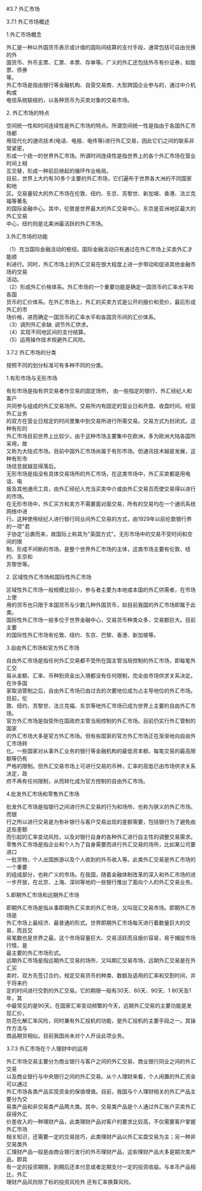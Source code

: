 #3.7 外汇市场
<p>3.7.1 外汇市场概述 </p>
    <p>1.外汇市场概念 </p>
    <p>外汇是一种以外国货币表示或计值的国际间结算的支付手段，通常包括可自由兑换的外 <br />
      国货币、外币支票、汇票、本票、存单等。广义的外汇还包括外币有价证券，如股票、债券 <br />
      等。 <br />
外汇市场是指由银行等金融机构、自营交易商、大型跨国企业参与的，通过中介机构或 <br />
电信系统联结的，以各种货币为买卖对象的交易市场。</p>
    <p>2. 外汇市场的特点</p>
    <p>空间统一性和时间连续性是外汇市场的特点。所谓空间统一性是指由于各国外汇市场都 <br />
      用现代化的通讯技术(电话、电报、电传等)进行外汇交易，因此它们之间的联系非常紧密， <br />
      形成一个统一的世界外汇市场。所谓时间连续性是指世界上的各个外汇市场在营业时间上相 <br />
      互交替，形成一种前后继起的循环作业格局。 <br />
目前，世界上大约有30多个主要的外汇市场，它们遍布于世界各大洲的不同国家和地 <br />
区。交易量较大的外汇市场在伦敦、纽约、东京、苏黎世、新加坡、香港、法兰克福等著名 <br />
的国际金融中心。其中，伦敦是世界最大的外汇交易中心，东京是亚洲地区最大的外汇交易 <br />
中心，纽约则是北美洲最活跃的外汇市场。</p>
    <p>3.外汇市场的功能 </p>
    <p>（1）充当国际金融活动的枢纽。国际金融活动只有通过在外汇市场上买卖外汇才能顺 <br />
      利进行。同时，外汇市场上的外汇交易在很大程度上进一步带动和促进其他金融市场的交易 <br />
      活动。 <br />
（2）形成外汇价格体系。外汇市场的一个重要功能是确定一国货币的汇率水平和各国 <br />
货币的汇价体系。在外汇市场上，外汇的买卖方式是公开的报价和竞价，最后形成外汇的市 <br />
场价格，进而确定一国货币的汇率水平和各国货币间的汇价体系。 <br />
（3）调剂外汇余缺. 调节外汇供求。 <br />
（4）实现不同地区间的支付结算。 <br />
（5）运用操作技术规避外汇风险。</p>
    <p>3.7.2 外汇市场的分类 </p>
    <p>按照不同的划分标准可有多种不同的分类。</p>
    <p>1.有形市场与无形市场 </p>
    <p>有形市场是指有供交易者作交易的固定场所， 由一些指定的银行、外汇经纪人和客户 <br />
      共同参与组成的外汇交易场所。交易所内有固定的营业日和开盘、收盘时间。经营外汇业务 <br />
      的双方在营业日规定的时间里集中到交易所进行所需交易。交易方式为封闭式。这种有形的 <br />
      外汇市场目前世界上比较少。由于这种市场主要集中在欧洲，多为欧洲大陆各国所采用，故 <br />
      又称为大陆式市场。目前中国外汇市场尚属于有形市场。但通讯技术越是发展，这种有形市 <br />
      场信息就越显得落后。 <br />
无形市场是指没有具体交易场所的外汇市场，在这类市场中，外汇买卖都是用电话、电 <br />
报及其他通讯工具，由外汇经纪人充当买卖中介或由外汇交易员而使交易得以进行的市场。 <br />
在无形市场中，外汇买方和卖方不需要面对面交易，所有的交易均在一个通讯系统网络中进 <br />
行。这种使用经纪人进行银行同业间外汇交易的方式，由1929年以前伦敦银行界的一项&quot;君 <br />
子协定&quot;沿袭而来，故国际上称其为&quot;英国方式&quot;。无形市场中的交易不受时间和空间的限 <br />
制，形成不间断的市场，是整个世界外汇市场的主体，这类市场主要有伦敦、纽约、东京和 <br />
苏黎世等。</p>
    <p>2. 区域性外汇市场和国际性外汇市场 </p>
    <p>区域性外汇市场一般规模比较小，参与者主要为本地或本国的外汇供需者，在市场上使 <br />
      用的货币也只限于本国货币与少数几种外国货币，如目前我国的外汇市场即属于此类。 <br />
国际性外汇市场一般多位于世界金融中心，交易货币种类众多，交易额巨大。目前主要 <br />
的国际性外汇市场有伦敦、纽约、东京、巴黎、香港、新加坡等。</p>
    <p>3.自由外汇市场和官方外汇市场 </p>
    <p>自由外汇市场是指任何外汇交易都不受所在国主管当局控制的外汇市场，即每笔外汇交 <br />
      易从金额、汇率、币种到资金出入境都没有任何限制，完全由市场供求关系决定。在许多国 <br />
      家取消管制之后，自由外汇市场已由过去的次要地位成为占主导地位的外汇市场。目前，伦 <br />
      敦、纽约、苏黎世、法兰克福、东京等地外汇市场已成为世界上主要的自由外汇市场。 <br />
官方外汇市场是指受所在国政府主管当局控制的外汇市场。目前仍实行外汇管制的国家 <br />
的外汇市场大多是官方外汇市场。但有些国家的官方外汇市场正在渐渐地向自由外汇市场转 <br />
化。一些国家对从事外汇业务的银行等金融机构的最低资本额、每笔交易的最高限额等仍有 <br />
严格的限制。但外汇交易市场上可进行交易的币种，汇率的高低已由市场供求关系决定，政 <br />
府不再有任何限制，从而转化成为官方控制的自由外汇市场。</p>
    <p>4.批发外汇市场和零售外汇市场 </p>
    <p>批发外汇市场是指银行之间进行外汇交易的行为和场所，也称为狭义的外汇市场。而银 <br />
      行之所以进行交易是为弥补银行与客户交易出现的差额需要，包括银行为了避免由这些差额 <br />
      而引起的汇率变动风险，以及对银行自身的各种外汇进行自主性的调整交易需求。 <br />
零售外汇市场是指企业和个人为了自身需要而进行外汇交易的场所，比如某公司要进口 <br />
一批货物，个人出国旅游以及个人收到的外币收入等。此类外汇交易是外汇市场的一个重要 <br />
的组成部分，也称广义的市场。在我国，随着金融体制改革的深入和外汇市场的进一步开放，在北京、上海、深圳等地的一些银行推出了面向个人的外汇交易业务。</p>
    <p>5.即期外汇市场和远期外汇市场 </p>
    <p>即期外汇市场是指从事即期外汇买卖的外汇市场，又叫现汇交易市场。即期外汇市场是 <br />
      外汇市场上最经济、最普通的形式。世界即期外汇市场每天进行着数量巨大的交易，而且交 <br />
      易笔数也是世界之最。这个市场容量巨大、交易活跃而且报价容易，易于捕捉市场行情，是 <br />
      最主要的外汇市场形式。 <br />
远期外汇市场是指远期外汇交易的场所，又叫期汇交易市场，远期外汇交易是在外汇买 <br />
卖时，双方先签订合约，规定交易货币的种类、数额及适用的汇率和交割时间，并于将来约 <br />
定的时间进行交割的外汇交易。它的期限一般有30天、60天、90天、1 80天及1年，其 <br />
中最常见的是90天。在国家汇率变动频繁的今天，远期外汇交易的主要功能是发现汇价， <br />
防范化解汇率风险，同时兼有外汇投机的功能，是外汇投机的主要手段之一。其操作方法与 <br />
商品期货相似。目前我国尚未对个人开设此项业务。</p>
    <p>3.7.3 外汇市场在个人理财中的运用 </p>
    <p>外汇市场交易主要分为商业银行与客户之间的外汇交易、商业银行同业之间的外汇交易 <br />
      以及商业银行与中央银行之间的外汇交易。从个人理财来看，个人闲置的外汇资金可以通过 <br />
      外汇市场各类产品实现资金的保值增值。目前，我国与个人理财相关的外汇产品主要分为交 <br />
      易类产品和非交易类产品两大类。其中，交易类产品是个人通过外汇账户买卖外汇获得外汇 <br />
      价差收入的一种理财产品，此类理财产品对客户的要求比较高，不仅需要客户掌握外汇市场 <br />
      相关知识，还需要一定的交易技巧，此类理财产品以外汇实盘交易为主；另一种非交易类外 <br />
      汇理财产品一般是由商业银行发行的外币理财产品，这些理财产品大多是期次类产品，即具 <br />
      有一定的投资期限，到期后还本付息或者定期支付一定的投资收益。与本币产品相比，外汇 <br />
    理财产品风险除了标的投资风险外 还有汇率换算风险。</p>
    <p><br />
    </p>
<p>&nbsp;</p>